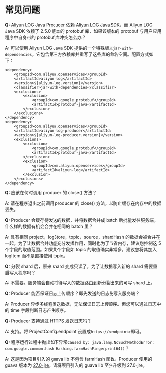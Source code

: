 # 常见问题

**Q:** Aliyun LOG Java Producer 依赖 [Aliyun LOG Java SDK](https://github.com/aliyun/aliyun-log-java-sdk)，而 Aliyun LOG Java SDK 依赖了 2.5.0 版本的 protobuf 库，如果该版本的 protobuf 与用户应用程序中自身带的 protobuf 库冲突怎么办？

A: 可以使用 Aliyun LOG Java SDK 提供的一个特殊版本`jar-with-dependencies`，它包含第三方依赖库并重写了这些库的命名空间。配置方式如下：
```
<dependency>
    <groupId>com.aliyun.openservices</groupId>
    <artifactId>aliyun-log</artifactId>
    <version>${aliyun-log.version}</version>
    <classifier>jar-with-dependencies</classifier>
    <exclusions>
        <exclusion>
            <groupId>com.google.protobuf</groupId>
            <artifactId>protobuf-java</artifactId>
        </exclusion>
    </exclusions>
</dependency>
<dependency>
    <groupId>com.aliyun.openservices</groupId>
    <artifactId>aliyun-log-producer</artifactId>
    <version>${aliyun-log-producer.version}</version>
    <exclusions>
        <exclusion>
            <groupId>com.google.protobuf</groupId>
            <artifactId>protobuf-java</artifactId>
        </exclusion>
        <exclusion>
            <groupId>com.aliyun.openservices</groupId>
            <artifactId>aliyun-log</artifactId>
        </exclusion>
    </exclusions>
</dependency>
```

**Q:** 应该在何时调用 producer 的 close() 方法？

A: 请在程序退出之前调用 producer 的 close() 方法，以防止缓存在内存中的数据丢失。

**Q:** Producer 会缓存待发送的数据，并将数据合并成 batch 后批量发往服务端。什么样的数据有机会合并在相同的 batch 里？

A: 具有相同 project，logStore，topic，source，shardHash 的数据会被合并在一起。为了让数据合并功能充分发挥作用，同时也为了节省内存，建议您控制这 5 个字段的取值范围。如果某个字段如 topic 的取值确实非常多，建议您将其加入 logItem 而不是直接使用 topic。

**Q:** 分裂 shard 后，原来 shard 变成只读了，为了让数据写入新的 shard 需要重启写入程序吗？

A: 不需要。服务端会自动将待写入的数据路由到新分裂出来的可写 shard 上。

**Q:** Producer 能否保证日志上传顺序？即先发送的日志先写入服务端？

A: Producer 异步多线程发送数据，无法保证日志上传顺序。但您可以通过日志中的 time 字段判断日志产生顺序。

**Q:** Producer 支持通过 HTTPS 发送日志吗？

A: 支持。将 ProjectConfig.endpoint 设置成`https://<endpoint>`即可。

**Q:** 程序运行过程中抛出如下异常`Caused by: java.lang.NoSuchMethodError: com.google.common.hash.Hashing.farmHashFingerprint64()`？

A: 这是因为项目引入的 guava lib 不包含 farmHash 函数。Producer 使用的 guava 版本为 [27.0-jre](https://github.com/aliyun/aliyun-log-java-producer/blob/master/pom.xml#L45)，请将项目引入的 guava lib 至少升级到 27.0-jre。 









